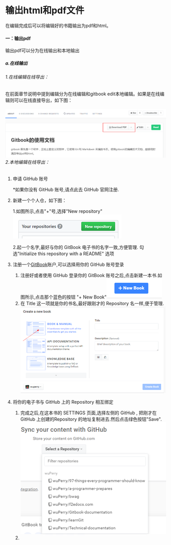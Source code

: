 # 输出html和pdf文件

在编辑完成后可以将编辑好的书籍输出为pdf和html。

#### 一：输出pdf

输出pdf可以分为在线输出和本地输出

##### a.在线输出

###### 1.在线编辑在线导出：

在前面章节说明中提到编辑分为在线编辑和gitbook edit本地编辑。如果是在线编辑则可以在线直接导出，如下图：

###### ![](/assets/import6.png)2.本地编辑在线导出：

1. 申请 GitHub 账号

   \*如果你没有 GitHub 账号,请点此去 GitHub 官网注册.

2. 新建一个个人仓，如下图：

   1.如图所示,点击"+"号,选择"New repository"                                                    ![](/assets/import8.png)

   2.起一个名字,最好与你的 GitBook 电子书的名字一致,方便管理. 勾选"Initialize this repository with a README"  选项

3. 注册一个[GitBook](https://www.gitbook.com/)账户,可以选择用你的 GitHub 账号登录  
   1. 注册好或者使用 GitHub 登录你的 GitBook 账号之后,点击新建一本书.如图所示,点击那个蓝色的按钮 "+ New  Book"![](/assets/import.png)  
   2. 在 Title 这一项就是你的书名,最好跟刚才的 Repository 名一样,便于管理.![](/assets/import9.png)

4. 将你的电子书与 GitHub 上的 Repository 相互绑定
   1. 完成之后,在这本书的 SETTINGS 页面,选择左侧的 GitHub , 把刚才在 GitHub 上创建的Repository 的地址复制进去.然后点击绿色按钮"Save".
   ![](/assets/import10.png)
   2. 



